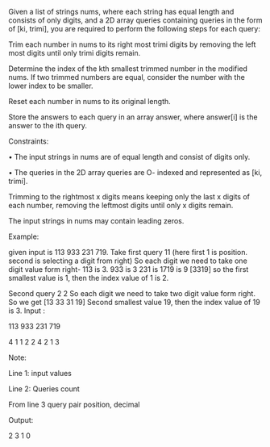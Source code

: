 Given a list of strings nums, where each string has equal length and consists of only digits, and a 2D array queries containing queries in the form of [ki, trimi], you are required to perform the following steps for each query:

Trim each number in nums to its right most trimi digits by removing the left most digits until only trimi digits remain.

Determine the index of the kth smallest trimmed number in the modified nums. If two trimmed numbers are equal, consider the number with the lower index to be smaller.

Reset each number in nums to its original length.

Store the answers to each query in an array answer, where answer[i] is the answer to the ith query.

Constraints:

• The input strings in nums are of equal length and consist of digits only.

• The queries in the 2D array queries are O- indexed and represented as [ki, trimi].

Trimming to the rightmost x digits means keeping only the last x digits of each number, removing the leftmost digits until only x digits remain.

The input strings in nums may contain leading zeros.

Example:

given input is 113 933 231 719. Take first query 11 (here first 1 is position. second is selecting a digit from right) So each digit we need to take one digit value form right- 113 is 3. 933 is 3 231 is 1719 is 9 [3319] so the first smallest value is 1, then the index value of 1 is 2.

Second query 2 2 So each digit we need to take two digit value form right. So we get [13 33 31 19] Second smallest value 19, then the index value of 19 is 3.
Input :

113 933 231 719

4
1 1
2 2
4 2
1 3

Note:

Line 1: input values

Line 2: Queries count

From line 3 query pair position, decimal

Output:

2 3 1 0